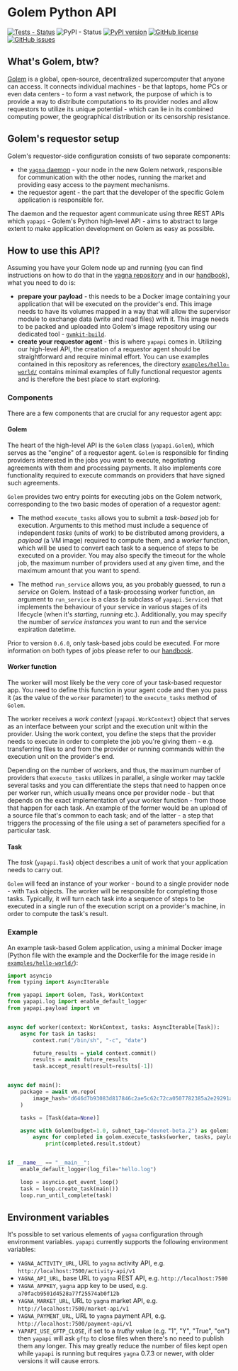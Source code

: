 # Golem Python API

[![Tests - Status](https://img.shields.io/github/workflow/status/golemfactory/yapapi/Continuous%20integration/master?label=tests)](https://github.com/golemfactory/yapapi/actions?query=workflow%3A%22Continuous+integration%22+branch%3Amaster)
![PyPI - Status](https://img.shields.io/pypi/status/yapapi)
[![PyPI version](https://badge.fury.io/py/yapapi.svg)](https://badge.fury.io/py/yapapi)
[![GitHub license](https://img.shields.io/github/license/golemfactory/yapapi)](https://github.com/golemfactory/yapapi/blob/master/LICENSE)
[![GitHub issues](https://img.shields.io/github/issues/golemfactory/yapapi)](https://github.com/golemfactory/yapapi/issues)

## What's Golem, btw?

[Golem](https://golem.network) is a global, open-source, decentralized supercomputer
that anyone can access. It connects individual machines - be that laptops, home PCs or
even data centers - to form a vast network, the purpose of which is to provide a way to
distribute computations to its provider nodes and allow requestors to utilize its unique
potential - which can lie in its combined computing power, the geographical distribution
or its censorship resistance.

## Golem's requestor setup

Golem's requestor-side configuration consists of two separate components:
* the [`yagna` daemon](https://github.com/golemfactory/yagna) - your node in the
  new Golem network, responsible for communication with the other nodes, running the
  market and providing easy access to the payment mechanisms.
* the requestor agent - the part that the developer of the specific Golem application
  is responsible for.

The daemon and the requestor agent communicate using three REST APIs which
`yapapi` - Golem's Python high-level API - aims to abstract to large extent to make
application development on Golem as easy as possible.

## How to use this API?

Assuming you have your Golem node up and running (you can find instructions on how to
do that in the [yagna repository](https://github.com/golemfactory/yagna) and in our
[handbook](https://handbook.golem.network)), what you need to do is:
* **prepare your payload** - this needs to be a Docker image containing your application
  that will be executed on the provider's end. This image needs to have its volumes
  mapped in a way that will allow the supervisor module to exchange data (write and
  read files) with it. This image needs to be packed and uploaded into Golem's image repository
  using our dedicated tool - [`gvmkit-build`](https://pypi.org/project/gvmkit-build/).
* **create your requestor agent** - this is where `yapapi` comes in. Utilizing our high-level
  API, the creation of a requestor agent should be straightforward and require minimal effort.
  You can use examples contained in this repository as references, the directory
  [`examples/hello-world/`](https://github.com/golemfactory/yapapi/tree/master/examples/hello-world)
  contains minimal examples of fully functional requestor agents and
  is therefore the best place to start exploring.


### Components

There are a few components that are crucial for any requestor agent app:

#### Golem

The heart of the high-level API is the `Golem` class (`yapapi.Golem`), which serves as 
the "engine" of a requestor agent. `Golem` is responsible for finding providers interested in
the jobs you want to execute, negotiating agreements with them and processing payments. It also
implements core functionality required to execute commands on providers that have signed such agreements.

`Golem` provides two entry points for executing jobs on the Golem network, corresponding to the
two basic modes of operation of a requestor agent:

* The method `execute_tasks` allows you to submit a _task-based_ job for execution. Arguments
to this method must include a sequence of independent _tasks_ (units of work) to be distributed
among providers, a _payload_ (a VM image) required to compute them, and a _worker_ function, which
will be used to convert each task to a sequence of steps to be executed on a provider. You may also
specify the timeout for the whole job, the maximum number of providers used at any given time,
and the maximum amount that you want to spend.

* The method `run_service` allows you, as you probably guessed, to run a _service_ on Golem. 
Instead of a task-processing worker function, an argument to `run_service` is a
class (a subclass of `yapapi.Service`) that implements the behaviour of your service in various
stages of its lifecycle (when it's _starting_, _running_ etc.). Additionally, you may specify
the number of _service instances_ you want to run and the service expiration datetime.

Prior to version `0.6.0`, only task-based jobs could be executed. For more information on both types of jobs please refer to our [handbook](https://handbook.golem.network).
 
#### Worker function

The worker will most likely be the very core of your task-based requestor app.
You need to define this function in your agent code and then you pass it (as the value of
the `worker` parameter) to the `execute_tasks` method of `Golem`.

The worker receives a _work context_ (`yapapi.WorkContext`) object that serves
as an interface between your script and the execution unit within the provider.
Using the work context, you define the steps that the provider needs to execute in order
to complete the job you're giving them - e.g. transferring files to and from the provider
or running commands within the execution unit on the provider's end.

Depending on the number of workers, and thus, the maximum number of providers that 
`execute_tasks` utilizes in parallel, a single worker may tackle several tasks
and you can differentiate the steps that need to happen once
per worker run, which usually means once per provider node - but that depends on the
exact implementation of your worker function - from those that happen for each
task. An example of the former would be an upload of a source
file that's common to each task; and of the latter - a step that triggers the
processing of the file using a set of parameters specified for a particular task.

#### Task

The _task_ (`yapapi.Task`) object describes a unit of work that your application needs
to carry out.

`Golem` will feed an instance of your worker - bound to a single provider node -
with `Task` objects. The worker will be responsible for completing those tasks. Typically,
it will turn each task into a sequence of steps to be executed in a single run
of the execution script on a provider's machine, in order to compute the task's result.


### Example

An example task-based Golem application, using a minimal Docker image
(Python file with the example and the Dockerfile for the image reside in
[`examples/hello-world/`](https://github.com/golemfactory/yapapi/tree/master/examples/hello-world)):
```python
import asyncio
from typing import AsyncIterable

from yapapi import Golem, Task, WorkContext
from yapapi.log import enable_default_logger
from yapapi.payload import vm


async def worker(context: WorkContext, tasks: AsyncIterable[Task]):
    async for task in tasks:
        context.run("/bin/sh", "-c", "date")

        future_results = yield context.commit()
        results = await future_results
        task.accept_result(result=results[-1])


async def main():
    package = await vm.repo(
        image_hash="d646d7b93083d817846c2ae5c62c72ca0507782385a2e29291a3d376",
    )

    tasks = [Task(data=None)]

    async with Golem(budget=1.0, subnet_tag="devnet-beta.2") as golem:
        async for completed in golem.execute_tasks(worker, tasks, payload=package):
            print(completed.result.stdout)


if __name__ == "__main__":
    enable_default_logger(log_file="hello.log")

    loop = asyncio.get_event_loop()
    task = loop.create_task(main())
    loop.run_until_complete(task)
```

## Environment variables

It's possible to set various elements of `yagna` configuration through environment variables.
`yapapi` currently supports the following environment variables:
- `YAGNA_ACTIVITY_URL`, URL to `yagna` activity API, e.g. `http://localhost:7500/activity-api/v1`
- `YAGNA_API_URL`, base URL to `yagna` REST API, e.g. `http://localhost:7500`
- `YAGNA_APPKEY`, `yagna` app key to be used, e.g. `a70facb9501d4528a77f25574ab0f12b`
- `YAGNA_MARKET_URL`, URL to `yagna` market API, e.g. `http://localhost:7500/market-api/v1`
- `YAGNA_PAYMENT_URL`, URL to `yagna` payment API, e.g. `http://localhost:7500/payment-api/v1`
- `YAPAPI_USE_GFTP_CLOSE`, if set to a _truthy_ value (e.g. "1", "Y", "True", "on") then `yapapi`
  will ask `gftp` to close files when there's no need to publish them any longer. This may greatly
  reduce the number of files kept open while `yapapi` is running but requires `yagna`
  0.7.3 or newer, with older versions it will cause errors.
